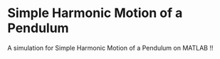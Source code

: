 # Simple Harmonic Motion of a Pendulum
A simulation for Simple Harmonic Motion of a Pendulum on MATLAB !!
